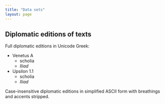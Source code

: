 ```yaml
---
title: "Data sets"
layout: page
---
```



## Diplomatic editions of texts

Full diplomatic editions in Unicode Greek:

- Venetus A
    - scholia
    - *Iliad*
- Upsilon 1.1
    - scholia
    - *Iliad*

Case-insensitive diplomatic editions in simplified ASCII form with breathings and accents stripped.

